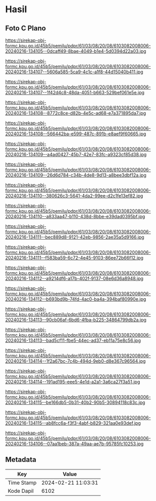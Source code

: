 # Hasil

## Foto C Plano

https://sirekap-obj-formc.kpu.go.id/45b5/pemilu/pdpr/61/03/08/20/08/6103082008006-20240216-134105--0dcaff49-8bae-4049-b1e4-5d0394d22a03.jpg

https://sirekap-obj-formc.kpu.go.id/45b5/pemilu/pdpr/61/03/08/20/08/6103082008006-20240216-134107--5606a585-5ca9-4c1c-a1f8-44d15040b411.jpg

https://sirekap-obj-formc.kpu.go.id/45b5/pemilu/pdpr/61/03/08/20/08/6103082008006-20240216-134107--1f42d4c8-48da-4051-b663-529bef061e5e.jpg

https://sirekap-obj-formc.kpu.go.id/45b5/pemilu/pdpr/61/03/08/20/08/6103082008006-20240216-134108--8772c8ce-d82b-4e5c-ad68-e7a371895da7.jpg

https://sirekap-obj-formc.kpu.go.id/45b5/pemilu/pdpr/61/03/08/20/08/6103082008006-20240216-134108--566442ba-e599-487c-891b-e8aef9f60665.jpg

https://sirekap-obj-formc.kpu.go.id/45b5/pemilu/pdpr/61/03/08/20/08/6103082008006-20240216-134109--a4ad0427-45b7-42e7-83fc-a9323cf85d38.jpg

https://sirekap-obj-formc.kpu.go.id/45b5/pemilu/pdpr/61/03/08/20/08/6103082008006-20240216-134109--26d6d784-c34b-4de8-9d13-a8bee3dbf12a.jpg

https://sirekap-obj-formc.kpu.go.id/45b5/pemilu/pdpr/61/03/08/20/08/6103082008006-20240216-134110--380626c3-5641-4da2-99ee-d2c1fe13ef82.jpg

https://sirekap-obj-formc.kpu.go.id/45b5/pemilu/pdpr/61/03/08/20/08/6103082008006-20240216-134110--a833aa47-b110-438d-8bbe-e39dad0395bf.jpg

https://sirekap-obj-formc.kpu.go.id/45b5/pemilu/pdpr/61/03/08/20/08/6103082008006-20240216-134111--bec889d8-9121-42eb-9856-2ae35a5d9166.jpg

https://sirekap-obj-formc.kpu.go.id/45b5/pemilu/pdpr/61/03/08/20/08/6103082008006-20240216-134111--f583ba59-6c72-4e45-9103-86ee72b66f12.jpg

https://sirekap-obj-formc.kpu.go.id/45b5/pemilu/pdpr/61/03/08/20/08/6103082008006-20240216-134112--a9214df6-a17b-402f-9137-08e6d36a8948.jpg

https://sirekap-obj-formc.kpu.go.id/45b5/pemilu/pdpr/61/03/08/20/08/6103082008006-20240216-134112--b693bd9b-74fd-4ac0-ba4a-394baf80990e.jpg

https://sirekap-obj-formc.kpu.go.id/45b5/pemilu/pdpr/61/03/08/20/08/6103082008006-20240216-134113--90cb06af-6bd6-4fba-b225-34864799db2a.jpg

https://sirekap-obj-formc.kpu.go.id/45b5/pemilu/pdpr/61/03/08/20/08/6103082008006-20240216-134113--bad5cf11-fbe5-44ec-ad37-eb11a75e8c56.jpg

https://sirekap-obj-formc.kpu.go.id/45b5/pemilu/pdpr/61/03/08/20/08/6103082008006-20240216-134114--1f2a67bc-7c4b-494d-9eb0-d8e367c96564.jpg

https://sirekap-obj-formc.kpu.go.id/45b5/pemilu/pdpr/61/03/08/20/08/6103082008006-20240216-134114--191ad195-eee5-4e1d-a2a1-3a6ca27f3a51.jpg

https://sirekap-obj-formc.kpu.go.id/45b5/pemilu/pdpr/61/03/08/20/08/6103082008006-20240216-134115--be166db5-0b31-40b2-90b5-30894118c83c.jpg

https://sirekap-obj-formc.kpu.go.id/45b5/pemilu/pdpr/61/03/08/20/08/6103082008006-20240216-134115--ab8fcc6a-f3f3-4abf-b829-321aa0e93def.jpg

https://sirekap-obj-formc.kpu.go.id/45b5/pemilu/pdpr/61/03/08/20/08/6103082008006-20240216-134106--07aa1beb-387a-49aa-ae7b-95785fc10253.jpg


## Metadata

| Key        | Value               |
| ---------- | ------------------- |
| Time Stamp | 2024-02-21 11:03:31 |
| Kode Dapil | 6102                |




